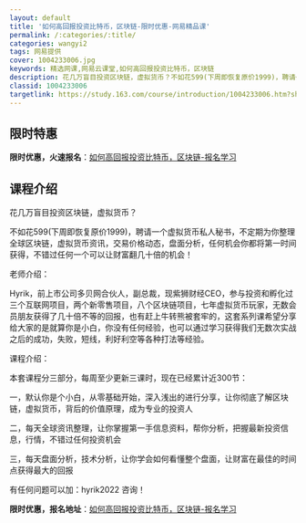 ```yaml
---
layout: default
title: '如何高回报投资比特币，区块链-限时优惠-网易精品课'
permalink: /:categories/:title/
categories: wangyi2
tags: 网易提供
cover: 1004233006.jpg
keywords: 精选网课,网易云课堂,如何高回报投资比特币，区块链
description: 花几万盲目投资区块链，虚拟货币？不如花599(下周即恢复原价1999)，聘请一个虚拟货币私人秘书，不定期为你整理全球区块
classid: 1004233006
targetlink: https://study.163.com/course/introduction/1004233006.htm?share=1&shareId=1025206652&utm_campaign=share&utm_medium=iphoneShare&utm_source=&utm_u=1025206652
---
```


## 限时特惠

**限时优惠，火速报名**：[如何高回报投资比特币，区块链-报名学习](https://study.163.com/course/introduction/1004233006.htm?share=1&shareId=1025206652&utm_campaign=share&utm_medium=iphoneShare&utm_source=&utm_u=1025206652)

## 课程介绍

花几万盲目投资区块链，虚拟货币？

不如花599(下周即恢复原价1999)，聘请一个虚拟货币私人秘书，不定期为你整理全球区块链，虚拟货币资讯，交易价格动态，盘面分析，任何机会你都将第一时间获得，不错过任何一个可以让财富翻几十倍的机会！



老师介绍：



Hyrik，前上市公司多贝网合伙人，副总裁，现紫狮财经CEO，参与投资和孵化过三个互联网项目，两个新零售项目，八个区块链项目，七年虚拟货币玩家，无数会员朋友获得了几十倍不等的回报，也有赶上牛转熊被套牢的，这套系列课希望分享给大家的是就算你是小白，你没有任何经验，也可以通过学习获得我们无数次实战之后的成功，失败，短线，利好利空等各种打法等经验。



课程介绍：



本套课程分三部分，每周至少更新三课时，现在已经累计近300节：

一，默认你是个小白，从零基础开始，深入浅出的进行分享，让你彻底了解区块链，虚拟货币，背后的价值原理，成为专业的投资人



二，每天全球资讯整理，让你掌握第一手信息资料，帮你分析，把握最新投资信息，行情，不错过任何投资机会



三，每天盘面分析，技术分析，让你学会如何看懂整个盘面，让财富在最佳的时间点获得最大的回报



有任何问题可以加：hyrik2022 咨询！

**限时优惠，报名地址**：[如何高回报投资比特币，区块链-报名学习](https://study.163.com/course/introduction/1004233006.htm?share=1&shareId=1025206652&utm_campaign=share&utm_medium=iphoneShare&utm_source=&utm_u=1025206652)

